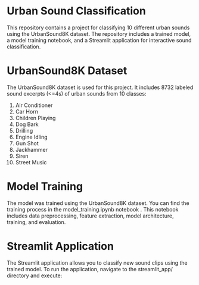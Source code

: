 # Urban Sound Classification
 This repository contains a project for classifying 10 different urban sounds using the UrbanSound8K dataset. The repository includes a trained model, a model training notebook, and a Streamlit application for interactive sound classification.

# UrbanSound8K Dataset
The UrbanSound8K dataset is used for this project. It includes 8732 labeled sound excerpts (<=4s) of urban sounds from 10 classes:

1. Air Conditioner
2. Car Horn
3. Children Playing
4. Dog Bark
5. Drilling
6. Engine Idling
7. Gun Shot
8. Jackhammer
9. Siren
10. Street Music

# Model Training
The model was trained using the UrbanSound8K dataset. You can find the training process in the model_training.ipynb notebook . This notebook includes data preprocessing, feature extraction, model architecture, training, and evaluation.

# Streamlit Application
The Streamlit application allows you to classify new sound clips using the trained model. To run the application, navigate to the streamlit_app/ directory and execute:
